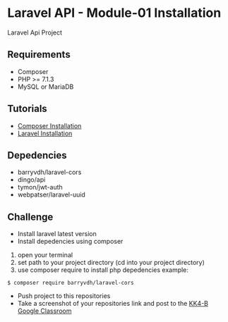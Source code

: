 # Laravel API - Module-01 Installation

Laravel Api Project

## Requirements

- Composer
- PHP >= 7.1.3
- MySQL or MariaDB

## Tutorials

- [Composer Installation](https://getcomposer.org/doc/00-intro.md)
- [Laravel Installation](https://laravel.com/docs/5.8/installation)

## Depedencies

- barryvdh/laravel-cors
- dingo/api
- tymon/jwt-auth
- webpatser/laravel-uuid

## Challenge

- Install laravel latest version
- Install depedencies using composer
1. open your terminal
1. set path to your project directory (cd into your project directory)
1. use composer require to install php depedencies
  example:
  ```text
  $ composer require barryvdh/laravel-cors
  ```
- Push project to this repositories
- Take a screenshot of your repositories link and post to the [KK4-B Google Classroom](https://classroom.google.com)
